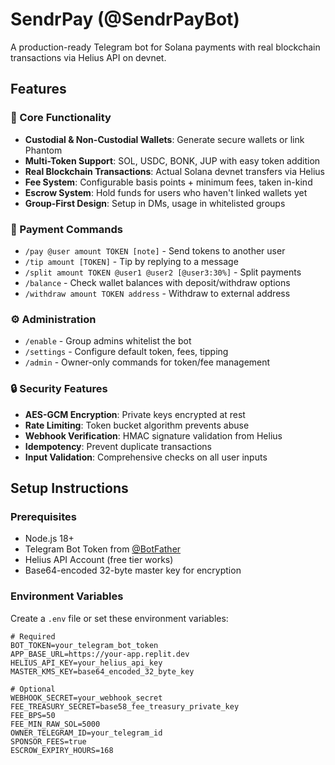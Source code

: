 # SendrPay (@SendrPayBot)

A production-ready Telegram bot for Solana payments with real blockchain transactions via Helius API on devnet.

## Features

### 🚀 Core Functionality
- **Custodial & Non-Custodial Wallets**: Generate secure wallets or link Phantom
- **Multi-Token Support**: SOL, USDC, BONK, JUP with easy token addition
- **Real Blockchain Transactions**: Actual Solana devnet transfers via Helius
- **Fee System**: Configurable basis points + minimum fees, taken in-kind
- **Escrow System**: Hold funds for users who haven't linked wallets yet
- **Group-First Design**: Setup in DMs, usage in whitelisted groups

### 💸 Payment Commands
- `/pay @user amount TOKEN [note]` - Send tokens to another user
- `/tip amount [TOKEN]` - Tip by replying to a message  
- `/split amount TOKEN @user1 @user2 [@user3:30%]` - Split payments
- `/balance` - Check wallet balances with deposit/withdraw options
- `/withdraw amount TOKEN address` - Withdraw to external address


### ⚙️ Administration
- `/enable` - Group admins whitelist the bot
- `/settings` - Configure default token, fees, tipping
- `/admin` - Owner-only commands for token/fee management

### 🔒 Security Features
- **AES-GCM Encryption**: Private keys encrypted at rest
- **Rate Limiting**: Token bucket algorithm prevents abuse
- **Webhook Verification**: HMAC signature validation from Helius
- **Idempotency**: Prevent duplicate transactions
- **Input Validation**: Comprehensive checks on all user inputs

## Setup Instructions

### Prerequisites
- Node.js 18+ 
- Telegram Bot Token from [@BotFather](https://t.me/BotFather)
- Helius API Account (free tier works)
- Base64-encoded 32-byte master key for encryption

### Environment Variables

Create a `.env` file or set these environment variables:

```env
# Required
BOT_TOKEN=your_telegram_bot_token
APP_BASE_URL=https://your-app.replit.dev
HELIUS_API_KEY=your_helius_api_key
MASTER_KMS_KEY=base64_encoded_32_byte_key

# Optional
WEBHOOK_SECRET=your_webhook_secret
FEE_TREASURY_SECRET=base58_fee_treasury_private_key
FEE_BPS=50
FEE_MIN_RAW_SOL=5000
OWNER_TELEGRAM_ID=your_telegram_id
SPONSOR_FEES=true
ESCROW_EXPIRY_HOURS=168

